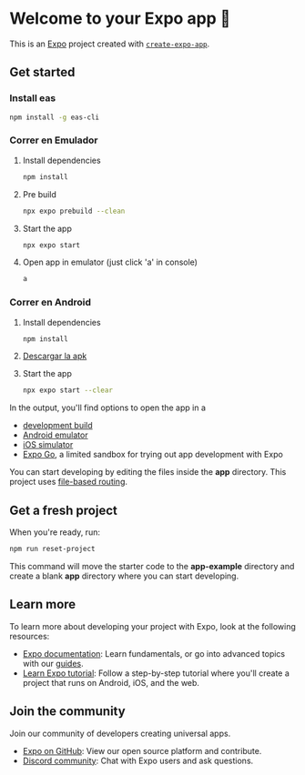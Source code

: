 # Welcome to your Expo app 👋

This is an [Expo](https://expo.dev) project created with [`create-expo-app`](https://www.npmjs.com/package/create-expo-app).

## Get started
### Install eas
```bash
npm install -g eas-cli
```

### Correr en Emulador
1. Install dependencies
   ```bash
   npm install
   ```
2. Pre build
   ```bash
   npx expo prebuild --clean
   ```  
3. Start the app
   ```bash
   npx expo start
   ```
4. Open app in emulator (just click 'a' in console)
   ```bash
   a
   ```

### Correr en Android
1. Install dependencies

   ```bash
   npm install
   ```
2. [Descargar la apk](https://expo.dev/accounts/lghosn/projects/TwitSnap/builds/9e7e717f-8881-4098-bc6f-f453ed19346a)

3. Start the app
   ```bash
   npx expo start --clear
   ```

In the output, you'll find options to open the app in a

- [development build](https://docs.expo.dev/develop/development-builds/introduction/)
- [Android emulator](https://docs.expo.dev/workflow/android-studio-emulator/)
- [iOS simulator](https://docs.expo.dev/workflow/ios-simulator/)
- [Expo Go](https://expo.dev/go), a limited sandbox for trying out app development with Expo

You can start developing by editing the files inside the **app** directory. This project uses [file-based routing](https://docs.expo.dev/router/introduction).

## Get a fresh project

When you're ready, run:

```bash
npm run reset-project
```

This command will move the starter code to the **app-example** directory and create a blank **app** directory where you can start developing.

## Learn more

To learn more about developing your project with Expo, look at the following resources:

- [Expo documentation](https://docs.expo.dev/): Learn fundamentals, or go into advanced topics with our [guides](https://docs.expo.dev/guides).
- [Learn Expo tutorial](https://docs.expo.dev/tutorial/introduction/): Follow a step-by-step tutorial where you'll create a project that runs on Android, iOS, and the web.

## Join the community

Join our community of developers creating universal apps.

- [Expo on GitHub](https://github.com/expo/expo): View our open source platform and contribute.
- [Discord community](https://chat.expo.dev): Chat with Expo users and ask questions.
